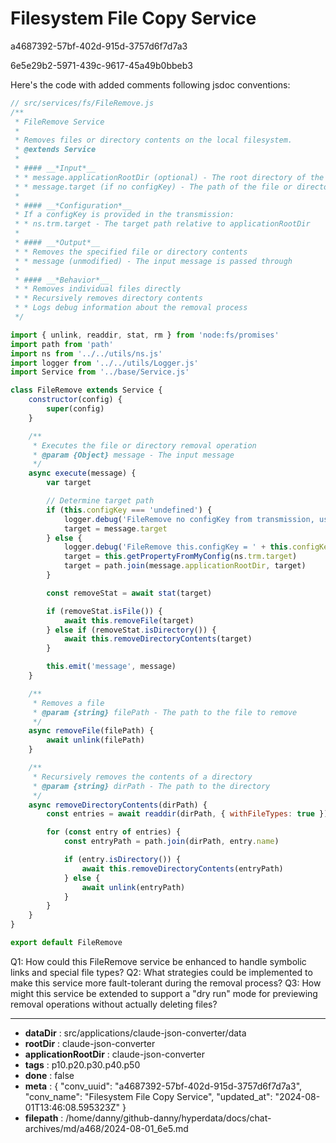 # Filesystem File Copy Service

a4687392-57bf-402d-915d-3757d6f7d7a3

6e5e29b2-5971-439c-9617-45a49b0bbeb3

 Here's the code with added comments following jsdoc conventions:

```javascript
// src/services/fs/FileRemove.js
/**
 * FileRemove Service
 * 
 * Removes files or directory contents on the local filesystem.
 * @extends Service
 * 
 * #### __*Input*__
 * * message.applicationRootDir (optional) - The root directory of the application
 * * message.target (if no configKey) - The path of the file or directory to remove
 * 
 * #### __*Configuration*__
 * If a configKey is provided in the transmission:
 * * ns.trm.target - The target path relative to applicationRootDir
 * 
 * #### __*Output*__
 * * Removes the specified file or directory contents
 * * message (unmodified) - The input message is passed through
 * 
 * #### __*Behavior*__
 * * Removes individual files directly
 * * Recursively removes directory contents
 * * Logs debug information about the removal process
 */

import { unlink, readdir, stat, rm } from 'node:fs/promises'
import path from 'path'
import ns from '../../utils/ns.js'
import logger from '../../utils/Logger.js'
import Service from '../base/Service.js'

class FileRemove extends Service {
    constructor(config) {
        super(config)
    }

    /**
     * Executes the file or directory removal operation
     * @param {Object} message - The input message
     */
    async execute(message) {
        var target

        // Determine target path
        if (this.configKey === 'undefined') {
            logger.debug('FileRemove no configKey from transmission, using message.target')
            target = message.target
        } else {
            logger.debug('FileRemove this.configKey = ' + this.configKey.value)
            target = this.getPropertyFromMyConfig(ns.trm.target)
            target = path.join(message.applicationRootDir, target)
        }

        const removeStat = await stat(target)

        if (removeStat.isFile()) {
            await this.removeFile(target)
        } else if (removeStat.isDirectory()) {
            await this.removeDirectoryContents(target)
        }

        this.emit('message', message)
    }

    /**
     * Removes a file
     * @param {string} filePath - The path to the file to remove
     */
    async removeFile(filePath) {
        await unlink(filePath)
    }

    /**
     * Recursively removes the contents of a directory
     * @param {string} dirPath - The path to the directory
     */
    async removeDirectoryContents(dirPath) {
        const entries = await readdir(dirPath, { withFileTypes: true })

        for (const entry of entries) {
            const entryPath = path.join(dirPath, entry.name)

            if (entry.isDirectory()) {
                await this.removeDirectoryContents(entryPath)
            } else {
                await unlink(entryPath)
            }
        }
    }
}

export default FileRemove
```

Q1: How could this FileRemove service be enhanced to handle symbolic links and special file types?
Q2: What strategies could be implemented to make this service more fault-tolerant during the removal process?
Q3: How might this service be extended to support a "dry run" mode for previewing removal operations without actually deleting files?

---

* **dataDir** : src/applications/claude-json-converter/data
* **rootDir** : claude-json-converter
* **applicationRootDir** : claude-json-converter
* **tags** : p10.p20.p30.p40.p50
* **done** : false
* **meta** : {
  "conv_uuid": "a4687392-57bf-402d-915d-3757d6f7d7a3",
  "conv_name": "Filesystem File Copy Service",
  "updated_at": "2024-08-01T13:46:08.595323Z"
}
* **filepath** : /home/danny/github-danny/hyperdata/docs/chat-archives/md/a468/2024-08-01_6e5.md